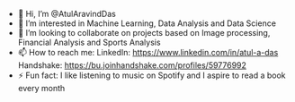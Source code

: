 - 👋 Hi, I’m @AtulAravindDas
- 👀 I’m interested in Machine Learning, Data Analysis and Data Science
- 💞️ I’m looking to collaborate on projects based on Image processing, Financial Analysis and Sports Analysis
- 📫 How to reach me: LinkedIn: https://www.linkedin.com/in/atul-a-das Handshake: https://bu.joinhandshake.com/profiles/59776992
- ⚡ Fun fact: I like listening to music on Spotify and I aspire to read a book every month

<!---
AtulAravindDas/AtulAravindDas is a ✨ special ✨ repository because its `README.md` (this file) appears on your GitHub profile.
You can click the Preview link to take a look at your changes.
--->
